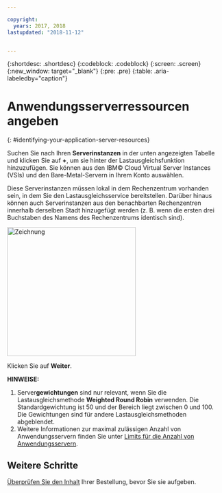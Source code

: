 ```yaml
---

copyright:
  years: 2017, 2018
lastupdated: "2018-11-12"


---
```


{:shortdesc: .shortdesc}
{:codeblock: .codeblock}
{:screen: .screen}
{:new_window: target="_blank"}
{:pre: .pre}
{:table: .aria-labeledby="caption"}

# Anwendungsserverressourcen angeben
{: #identifying-your-application-server-resources}

Suchen Sie nach Ihren **Serverinstanzen** in der unten angezeigten Tabelle und klicken Sie auf **+**, um sie hinter der Lastausgleichsfunktion hinzuzufügen. Sie können aus den IBM© Cloud Virtual Server Instances (VSIs) und den Bare-Metal-Servern in Ihrem Konto auswählen. 

Diese Serverinstanzen müssen lokal in dem Rechenzentrum vorhanden sein, in dem Sie den Lastausgleichsservice bereitstellen. Darüber hinaus können auch Serverinstanzen aus den benachbarten Rechenzentren innerhalb derselben Stadt hinzugefügt werden (z. B. wenn die ersten drei Buchstaben des Namens des Rechenzentrums identisch sind).

<img src="images/locate-server-instance.png" alt="Zeichnung" style="width: 300px;"/>

Klicken Sie auf **Weiter**.

**HINWEISE:** 

1. Server**gewichtungen** sind nur relevant, wenn Sie die Lastausgleichsmethode **Weighted Round Robin** verwenden. Die Standardgewichtung ist 50 und der Bereich liegt zwischen 0 und 100. Die Gewichtungen sind für andere Lastausgleichsmethoden abgeblendet.
2. Weitere Informationen zur maximal zulässigen Anzahl von Anwendungsservern finden Sie unter [Limits für die Anzahl von Anwendungsservern](/docs/infrastructure/loadbalancer-service?topic=loadbalancer-service-faqs-for-ibm-cloud-load-balancer#what-s-the-maximum-number-of-compute-instances-i-can-associate-with-my-load-balancer-).

## Weitere Schritte
[Überprüfen Sie den Inhalt](/docs/infrastructure/loadbalancer-service?topic=loadbalancer-service-review-and-place-your-order) Ihrer Bestellung, bevor Sie sie aufgeben.
